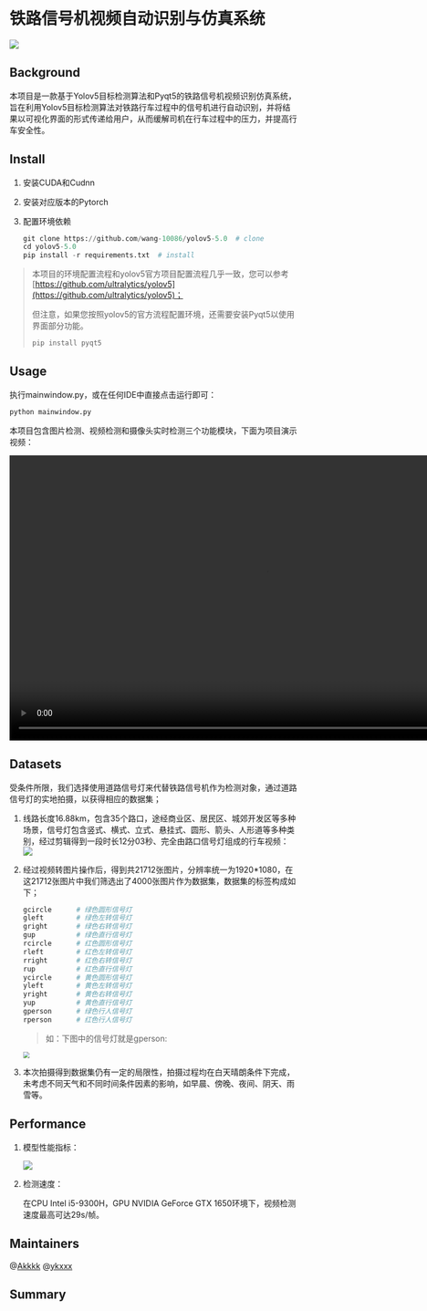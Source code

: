# 铁路信号机视频自动识别与仿真系统

![](http://wang-typora.oss-cn-beijing.aliyuncs.com/img/Snipaste_2022-10-28_21-18-20.jpg)

## Background

本项目是一款基于Yolov5目标检测算法和Pyqt5的铁路信号机视频识别仿真系统，旨在利用Yolov5目标检测算法对铁路行车过程中的信号机进行自动识别，并将结果以可视化界面的形式传递给用户，从而缓解司机在行车过程中的压力，并提高行车安全性。

## Install

1. 安装CUDA和Cudnn

2. 安装对应版本的Pytorch

3. 配置环境依赖

   ```python
   git clone https://github.com/wang-10086/yolov5-5.0  # clone
   cd yolov5-5.0
   pip install -r requirements.txt	# install
   ```

> 本项目的环境配置流程和yolov5官方项目配置流程几乎一致，您可以参考 [https://github.com/ultralytics/yolov5](https://github.com/ultralytics/yolov5)；
>
> 但注意，如果您按照yolov5的官方流程配置环境，还需要安装Pyqt5以使用界面部分功能。
>
> ```python
> pip install pyqt5
> ```

## Usage

执行mainwindow.py，或在任何IDE中直接点击运行即可：

```python
python mainwindow.py
```

本项目包含图片检测、视频检测和摄像头实时检测三个功能模块，下面为项目演示视频：

<video src="http://wang-typora.oss-cn-beijing.aliyuncs.com/img/presentation220921.mp4" controls="controls" width="900" height="500">您的浏览器不支持播放该视频！</video>

## Datasets

受条件所限，我们选择使用道路信号灯来代替铁路信号机作为检测对象，通过道路信号灯的实地拍摄，以获得相应的数据集；

1. 线路长度16.88km，包含35个路口，途经商业区、居民区、城郊开发区等多种场景，信号灯包含竖式、横式、立式、悬挂式、圆形、箭头、人形道等多种类别，经过剪辑得到一段时长12分03秒、完全由路口信号灯组成的行车视频：
   ![](http://wang-typora.oss-cn-beijing.aliyuncs.com/img/Snipaste_2022-06-13_20-32-14.jpg)
2. 经过视频转图片操作后，得到共21712张图片，分辨率统一为1920*1080，在这21712张图片中我们筛选出了4000张图片作为数据集，数据集的标签构成如下；

   ```python
   gcircle		# 绿色圆形信号灯
   gleft		# 绿色左转信号灯
   gright		# 绿色右转信号灯
   gup			# 绿色直行信号灯
   rcircle		# 红色圆形信号灯
   rleft		# 红色左转信号灯
   rright		# 红色右转信号灯
   rup			# 红色直行信号灯
   ycircle		# 黄色圆形信号灯
   yleft		# 黄色左转信号灯
   yright		# 黄色右转信号灯
   yup			# 黄色直行信号灯
   gperson		# 绿色行人信号灯
   rperson		# 红色行人信号灯
   ```

   > 如：下图中的信号灯就是gperson:

   <img src="http://wang-typora.oss-cn-beijing.aliyuncs.com/img/Snipaste_2022-07-13_17-52-15.jpg" style="zoom:70%;" />

3. 本次拍摄得到数据集仍有一定的局限性，拍摄过程均在白天晴朗条件下完成，未考虑不同天气和不同时间条件因素的影响，如早晨、傍晚、夜间、阴天、雨雪等。

## Performance

1. 模型性能指标：

   ![](http://wang-typora.oss-cn-beijing.aliyuncs.com/img/results221028.png)

2. 检测速度：

   在CPU Intel i5-9300H，GPU NVIDIA GeForce GTX 1650环境下，视频检测速度最高可达29s/帧。

## Maintainers
@[Akkkk](https://github.com/wang-10086)
@[ykxxx](https://github.com/ykxxxxxx)

## Summary



